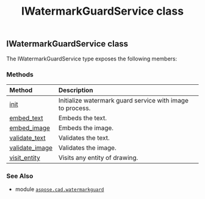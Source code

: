 ﻿---
title: IWatermarkGuardService class
second_title: Aspose.CAD for Python via .NET API References
description: 
type: docs
weight: 10
url: /python-net/aspose.cad.watermarkguard/iwatermarkguardservice/
is_root: false
---

## IWatermarkGuardService class



The IWatermarkGuardService type exposes the following members:

### Methods
| Method | Description |
| :- | :- |
| [init](/cad/python-net/aspose.cad.watermarkguard/iwatermarkguardservice/init/#aspose.cad.Image) | Initialize watermark guard service with image to process. |
| [embed_text](/cad/python-net/aspose.cad.watermarkguard/iwatermarkguardservice/embed_text/#str) | Embeds the text. |
| [embed_image](/cad/python-net/aspose.cad.watermarkguard/iwatermarkguardservice/embed_image/#io.RawIOBase) | Embeds the image. |
| [validate_text](/cad/python-net/aspose.cad.watermarkguard/iwatermarkguardservice/validate_text/#str) | Validates the text. |
| [validate_image](/cad/python-net/aspose.cad.watermarkguard/iwatermarkguardservice/validate_image/#io.RawIOBase) | Validates the image. |
| [visit_entity](/cad/python-net/aspose.cad.watermarkguard/iwatermarkguardservice/visit_entity/#aspose.cad.IDrawingEntity) | Visits any entity of drawing. |



### See Also
* module [`aspose.cad.watermarkguard`](..)
